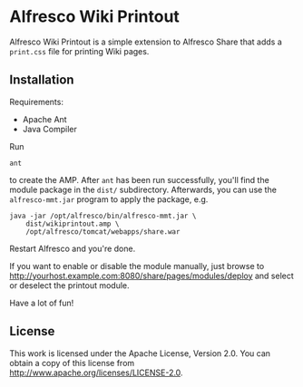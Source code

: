 Alfresco Wiki Printout
======================

Alfresco Wiki Printout is a simple extension to Alfresco Share that adds a
`print.css` file for printing Wiki pages.

Installation
------------

Requirements:

- Apache Ant
- Java Compiler

Run

    ant

to create the AMP. After `ant` has been run successfully, you'll find the
module package in the `dist/` subdirectory. Afterwards, you can use the
`alfresco-mmt.jar` program to apply the package, e.g.

    java -jar /opt/alfresco/bin/alfresco-mmt.jar \
        dist/wikiprintout.amp \
        /opt/alfresco/tomcat/webapps/share.war

Restart Alfresco and you're done.

If you want to enable or disable the module manually, just browse to
http://yourhost.example.com:8080/share/pages/modules/deploy and select or
deselect the printout module.

Have a lot of fun!

License
-------

This work is licensed under the Apache License, Version 2.0. You can obtain a
copy of this license from http://www.apache.org/licenses/LICENSE-2.0.
